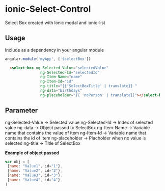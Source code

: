 ionic-Select-Control
====================

Select Box created with Ionic modal and ionic-list

## Usage

Include as a dependency in your angular module

```javascript
angular.module('myApp', ['$selectBox'])
```

```HTML
  <select-box ng-Selected-Value="selectedValue" 
          		ng-Selected-Id="selectedId" 
          		ng-Item-Name="name" 
          		ng-Item-Id="id" 
          		ng-title="{{'SelectBoxTitle' | translate}} " 
          		ng-data="birthdays" 
          		ng-placeholder="{{ 'noPerson' | translate}}"></select-box>
 ```
 
 ## Parameter
 ng-Selected-Value      ->    Selected value
 ng-Selected-Id         ->    Index of selected value
 ng-data                ->    Object passed to SelectBox
 ng-Item-Name           ->    Variable name that contains the value of item
 ng-Item-Id             ->    Variable name that contains the id of item
 ng-placeholder         ->    Placholder when no value is selected
 ng-title               ->    Title of SelectBox
 
 
 **Example of object passed**
 ```javascript
var obj = [
  {name: "Value1", id="1"},
  {name: "Value2", id="2"},
  {name: "Value3", id="3"},
  {name: "Value4", id="4"},
]
 ```
